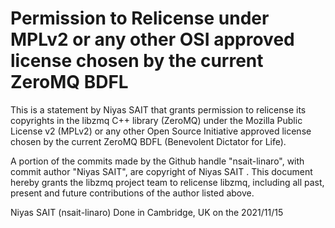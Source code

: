 # Permission to Relicense under MPLv2 or any other OSI approved license chosen by the current ZeroMQ BDFL

This is a statement by Niyas SAIT
that grants permission to relicense its copyrights in the libzmq C++
library (ZeroMQ) under the Mozilla Public License v2 (MPLv2) or any other
Open Source Initiative approved license chosen by the current ZeroMQ
BDFL (Benevolent Dictator for Life).

A portion of the commits made by the Github handle "nsait-linaro", with
commit author "Niyas SAIT", are copyright of Niyas SAIT .
This document hereby grants the libzmq project team to relicense libzmq,
including all past, present and future contributions of the author listed above.

Niyas SAIT (nsait-linaro)
Done in Cambridge, UK on the 2021/11/15

